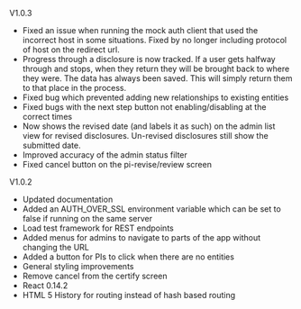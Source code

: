 V1.0.3
* Fixed an issue when running the mock auth client that used the incorrect host 
  in some situations. Fixed by no longer including protocol of host on the
  redirect url.
* Progress through a disclosure is now tracked.
  If a user gets halfway through and stops, when they return
  they will be brought back to where they were. The data has always been
  saved. This will simply return them to that place in the process.
* Fixed bug which prevented adding new relationships to existing entities
* Fixed bugs with the next step button not enabling/disabling at the correct times
* Now shows the revised date (and labels it as such) on the admin list view for
  revised disclosures. Un-revised disclosures still show the submitted date.
* Improved accuracy of the admin status filter
* Fixed cancel button on the pi-revise/review screen

V1.0.2

* Updated documentation
* Added an AUTH_OVER_SSL environment variable which can be set to false if running on the same server
* Load test framework for REST endpoints
* Added menus for admins to navigate to parts of the app without changing the URL
* Added a button for PIs to click when there are no entities
* General styling improvements
* Remove cancel from the certify screen
* React 0.14.2
* HTML 5 History for routing instead of hash based routing
